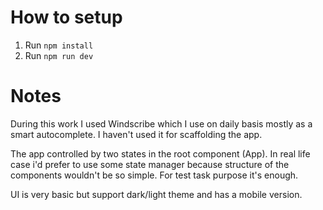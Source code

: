 # How to setup

1. Run `npm install`
2. Run `npm run dev`

# Notes

During this work I used Windscribe which I use on daily basis mostly as a smart autocomplete. I haven't used it for scaffolding the app.

The app controlled by two states in the root component (App). In real life case i'd prefer to use some state manager because structure of the components wouldn't be so simple. For test task purpose it's enough.

UI is very basic but support dark/light theme and has a mobile version.
